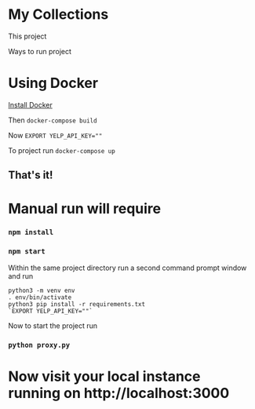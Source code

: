 # My Collections

This project

Ways to run project

# Using Docker
[Install Docker](https://docs.docker.com/get-docker)

Then
`docker-compose build`

Now
`EXPORT YELP_API_KEY=""`

To project run
`docker-compose up`
## That's it!

# Manual run will require


### `npm install`
### `npm start`

Within the same project directory run a second command prompt window and run

```
python3 -m venv env
. env/bin/activate
python3 pip install -r requirements.txt
`EXPORT YELP_API_KEY=""`
```

Now to start the project run
### `python proxy.py`


# Now visit your local instance running on http://localhost:3000
